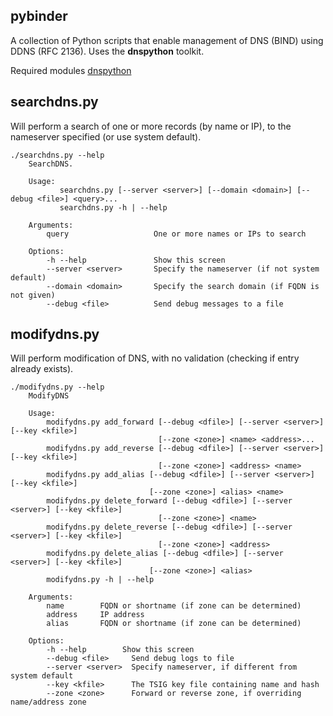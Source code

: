 ## pybinder
A collection of Python scripts that enable management of DNS (BIND) using DDNS (RFC 2136). Uses the **dnspython** toolkit.

Required modules
[dnspython](http://www.dnspython.org/)

## searchdns.py
Will perform a search of one or more records (by name or IP), to the nameserver specified (or use system default).
```
./searchdns.py --help
    SearchDNS.

    Usage:
           searchdns.py [--server <server>] [--domain <domain>] [--debug <file>] <query>...
           searchdns.py -h | --help

    Arguments:
        query                   One or more names or IPs to search

    Options:
        -h --help               Show this screen
        --server <server>       Specify the nameserver (if not system default)
        --domain <domain>       Specify the search domain (if FQDN is not given)
        --debug <file>          Send debug messages to a file
```

## modifydns.py
Will perform modification of DNS, with no validation (checking if entry already exists).
```
./modifydns.py --help
    ModifyDNS

    Usage:
        modifydns.py add_forward [--debug <dfile>] [--server <server>] [--key <kfile>]
                                 [--zone <zone>] <name> <address>...
        modifydns.py add_reverse [--debug <dfile>] [--server <server>] [--key <kfile>]
                                 [--zone <zone>] <address> <name>
        modifydns.py add_alias [--debug <dfile>] [--server <server>] [--key <kfile>]
                               [--zone <zone>] <alias> <name>
        modifydns.py delete_forward [--debug <dfile>] [--server <server>] [--key <kfile>]
                                 [--zone <zone>] <name>
        modifydns.py delete_reverse [--debug <dfile>] [--server <server>] [--key <kfile>]
                                 [--zone <zone>] <address>
        modifydns.py delete_alias [--debug <dfile>] [--server <server>] [--key <kfile>]
                               [--zone <zone>] <alias>
        modifydns.py -h | --help

    Arguments:
        name        FQDN or shortname (if zone can be determined)
        address     IP address
        alias       FQDN or shortname (if zone can be determined)

    Options:
        -h --help        Show this screen
        --debug <file>     Send debug logs to file
        --server <server>  Specify nameserver, if different from system default
        --key <kfile>      The TSIG key file containing name and hash
        --zone <zone>      Forward or reverse zone, if overriding name/address zone
```
